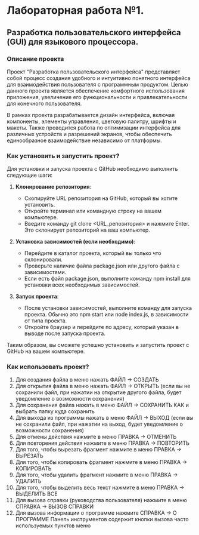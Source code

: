 # Лабораторная работа №1.
## Разработка пользовательского интерфейса (GUI) для языкового процессора.
### Описание проекта
Проект "Разработка пользовательского интерфейса" представляет собой процесс создания удобного и интуитивно понятного интерфейса для взаимодействия пользователя с программным продуктом. Целью данного проекта является обеспечение комфортного использования приложения, увеличение его функциональности и привлекательности для конечного пользователя.

В рамках проекта разрабатывается дизайн интерфейса, включая компоненты, элементы управления, цветовую палитру, шрифты и макеты. Также проводится работа по оптимизации интерфейса для различных устройств и разрешений экранов, чтобы обеспечить единообразное взаимодействие независимо от платформы.

### Как установить и запустить проект?
Для установки и запуска проекта с GitHub необходимо выполнить следующие шаги:

1. **Клонирование репозитория**: 
   - Скопируйте URL репозитория на GitHub, который вы хотите установить.
   - Откройте терминал или командную строку на вашем компьютере.
   - Введите команду git clone <URL_репозитория> и нажмите Enter. Это склонирует репозиторий на ваш компьютер.

2. **Установка зависимостей (если необходимо)**:
   - Перейдите в каталог проекта, который вы только что склонировали.
   - Проверьте наличие файла package.json или другого файла с зависимостями.
   - Если есть файл package.json, выполните команду npm install для установки всех необходимых зависимостей.

3. **Запуск проекта**:
   - После установки зависимостей, выполните команду для запуска проекта. Обычно это npm start или node index.js, в зависимости от типа проекта.
   - Откройте браузер и перейдите по адресу, который указан в выводе после запуска проекта.

Таким образом, вы сможете успешно установить и запустить проект с GitHub на вашем компьютере.

### Как использовать проект?
1. Для создания файла в меню нажать ФАЙЛ -> СОЗДАТЬ
2. Для открытия файла в меню нажать ФАЙЛ -> ОТКРЫТЬ (если вы не сохранили файл, при нажатии на открытие другого файла, будет уведомление о возможности сохранения)
3. Для сохранения файла нажать в меню ФАЙЛ -> СОХРАНИТЬ КАК и выбрать папку куда сохранить
4. Для выхода из программы нажать в меню ФАЙЛ -> ВЫХОД (если вы не сохранили файл, при нажатии на выход, будет уведомление о возможности сохранения)
5. Для отмены действия нажмите в меню ПРАВКА -> ОТМЕНИТЬ
6. Для повторения действия нажмите в меню ПРАВКА -> ПОВТОРИТЬ
7. Для того, чтобы вырезать фрагмент нажмите в меню ПРАВКА -> ВЫРЕЗАТЬ
8. Для того, чтобы копировать фрагмент нажмите в меню ПРАВКА -> КОПИРОВАТЬ
9. Для того, чтобы удалить фрагмент нажмите в меню ПРАВКА -> УДАЛИТЬ
10. Для того, чтобы выделить весь текст нажмите в меню ПРАВКА -> ВЫДЕЛИТЬ ВСЕ
11. Для вызова справки (руководства пользователя) нажмите в меню СПРАВКА -> ВЫЗОВ СПРАВКИ
12. Для вызова информации о программе нажмите СПРАВКА -> О ПРОГРАММЕ
Панель инструментов содержит кнопки вызова часто используемых пунктов меню
